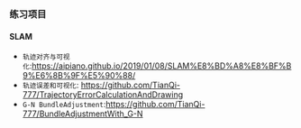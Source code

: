 ### 练习项目

#### SLAM

+ `轨迹对齐与可视化`:https://aipiano.github.io/2019/01/08/SLAM%E8%BD%A8%E8%BF%B9%E6%8B%9F%E5%90%88/
+ `轨迹误差和可视化`: https://github.com/TianQi-777/TrajectoryErrorCalculationAndDrawing
+ `G-N BundleAdjustment`:https://github.com/TianQi-777/BundleAdjustmentWith_G-N
